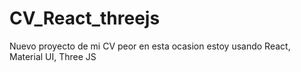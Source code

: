 # CV_React_threejs
Nuevo proyecto de mi CV peor en esta ocasion estoy usando React, Material UI, Three JS 
